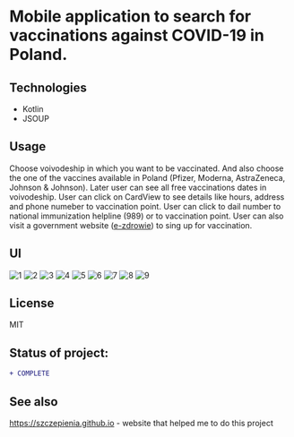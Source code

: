 # Mobile application to search for vaccinations against COVID-19 in Poland.

## Technologies

* Kotlin
* JSOUP

## Usage
Choose voivodeship in which you want to be vaccinated. And also choose the one of the vaccines available in Poland (Pfizer, Moderna, AstraZeneca, Johnson & Johnson).
Later user can see all free vaccinations dates in voivodeship. User can click on CardView to see details like hours, address and phone numeber to vaccination point. 
User can click to dail number to national immunization helpline (989) or to vaccination point. User can also visit a government website (<a href="https://pacjent.erejestracja.ezdrowie.gov.pl/auth">e-zdrowie</a>) to sing up for vaccination.

## UI
![1](https://github.com/aleksanderbies/android-COVID-vaccine-scrap-info/blob/master/screenshots/Screenshot_1621929326.png?raw=true)
![2](https://github.com/aleksanderbies/android-COVID-vaccine-scrap-info/blob/master/screenshots/Screenshot_1621929106.png?raw=true)
![3](https://github.com/aleksanderbies/android-COVID-vaccine-scrap-info/blob/master/screenshots/Screenshot_1621929116.png?raw=true)
![4](https://github.com/aleksanderbies/android-COVID-vaccine-scrap-info/blob/master/screenshots/Screenshot_1621929155.png?raw=true)
![5](https://github.com/aleksanderbies/android-COVID-vaccine-scrap-info/blob/master/screenshots/Screenshot_1621929172.png?raw=true)
![6](https://github.com/aleksanderbies/android-COVID-vaccine-scrap-info/blob/master/screenshots/Screenshot_1621929186.png?raw=true)
![7](https://github.com/aleksanderbies/android-COVID-vaccine-scrap-info/blob/master/screenshots/Screenshot_1621929198.png?raw=true)
![8](https://github.com/aleksanderbies/android-COVID-vaccine-scrap-info/blob/master/screenshots/Screenshot_1621929222.png?raw=true)
![9](https://github.com/aleksanderbies/android-COVID-vaccine-scrap-info/blob/master/screenshots/Screenshot_1621929235.png?raw=true)

License
----

MIT

## Status of project: 
```diff 
+ COMPLETE
```

## See also
<a href="https://szczepienia.github.io">https://szczepienia.github.io - website that helped me to do this project</a> 
